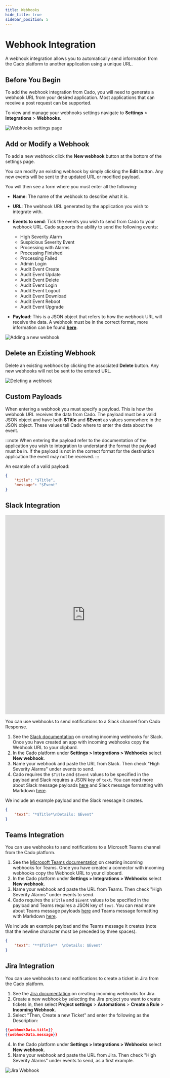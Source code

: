 ```yaml
---
title: Webhooks
hide_title: true
sidebar_position: 5
---
```

# Webhook Integration
A webhook integration allows you to automatically send information from the Cado platform to another application using a unique URL.

## Before You Begin
To add the webhook integration from Cado, you will need to generate a webhook URL from your desired application. Most applications that can receive a post request can be supported.

To view and manage your webhooks settings navigate to **Settings** > **Integrations** > **Webhooks**.

![Webhooks settings page](/img/webhooks-settings.png)

## Add or Modify a Webhook
To add a new webhook click the **New webhook** button at the bottom of the settings page.

You can modify an existing webhook by simply clicking the **Edit** button. Any new events will be sent to the updated URL or modified payload.

You will then see a form where you must enter all the following:
- **Name**: The name of the webhook to describe what it is.
- **URL**: The webhook URL generated by the application you wish to integrate with.
- **Events to send**: Tick the events you wish to send from Cado to your webhook URL. Cado supports the ability to send the following events:
    * High Severity Alarm
    * Suspicious Severity Event
    * Processing with Alarms
    * Processing Finished
    * Processing Failed
    * Admin Login
    * Audit Event Create
    * Audit Event Update
    * Audit Event Delete
    * Audit Event Login
    * Audit Event Logout
    * Audit Event Download
    * Audit Event Reboot
    * Audit Event Upgrade


- **Payload**: This is a JSON object that refers to how the webhook URL will receive the data. A webhook must be in the correct format, more information can be found **[here](#custom-payloads)**.

![Adding a new webhook](/img/webhooks-new.png)

## Delete an Existing Webhook
Delete an existing webhook by clicking the associated **Delete** button. Any new webhooks will not be sent to the entered URL.

![Deleting a webhook](/img/webhooks-delete.png)

## Custom Payloads
When entering a webhook you must specify a payload. This is how the webhook URL receives the data from Cado. The payload must be a valid JSON object and have both **\$Title** and **\$Event** as values somewhere in the JSON object. These values tell Cado where to enter the data about the event.

:::note
When entering the payload refer to the documentation of the application you wish to integration to understand the format the payload must be in. If the payload is not in the correct format for the destination application the event may not be received.
:::

An example of a valid payload:
```json
{
    "title": "$Title",
    "message": "$Event"
}
```

## Slack Integration

<iframe width="100%" height="628" src="https://www.youtube.com/embed/izHu3gpSaS0" title="How to Integrate Slack with Cado Response" frameborder="0" allowfullscreen></iframe>

You can use webhooks to send notifications to a Slack channel from Cado Response.

1. See the [Slack documentation](https://api.slack.com/messaging/webhooks#create_a_webhook) on creating incoming webhooks for Slack. Once you have created an app with incoming webhooks copy the Webhook URL to your clipbard.
2. In the Cado platform under **Settings > Integrations > Webhooks** select **New webhook**.
3. Name your webhook and paste the URL from Slack. Then check "High Severity Alarms" under events to send. 
4. Cado requires the `$Title` and `$Event` values to be specified in the payload and Slack requires a JSON key of `text`. You can read more about Slack message payloads [here](https://api.slack.com/reference/messaging/payload) and Slack message formatting with Markdown [here](https://api.slack.com/messaging/composing). 

We include an example payload and the Slack message it creates.

```json
{
    "text": "*$Title*\nDetails: $Event"
}
```

## Teams Integration
You can use webhooks to send notifications to a Microsoft Teams channel from the Cado platform.

1. See the [Microsoft Teams documentation](https://docs.microsoft.com/en-us/microsoftteams/platform/webhooks-and-connectors/how-to/add-incoming-webhook) on creating incoming webhooks for Teams. Once you have created a connector with incoming webhooks copy the Webhook URL to your clipboard.
2. In the Cado platform under **Settings > Integrations > Webhooks** select **New webhook**.
3. Name your webhook and paste the URL from Teams. Then check "High Severity Alarms" under events to send. 
4. Cado requires the `$Title` and `$Event` values to be specified in the payload and Teams requires a JSON key of `text`. You can read more about Teams message payloads [here](https://docs.microsoft.com/en-us/microsoftteams/platform/webhooks-and-connectors/how-to/connectors-using?tabs=cURL) and Teams message formatting with Markdown [here](https://docs.microsoft.com/en-us/microsoftteams/platform/task-modules-and-cards/cards/cards-format?tabs=adaptive-md%2Cconnector-html). 

We include an example payload and the Teams message it creates (note that the newline character most be preceded by three spaces).

```json
{
    "text": "**$Title**  \nDetails: $Event"
}
```


## Jira Integration
You can use webhooks to send notifications to create a ticket in Jira from the Cado platform.

1. See the [Jira documentation](https://confluence.atlassian.com/jirakb/working-with-incoming-webhook-data-in-automation-for-jira-1125878776.html) on creating incoming webhooks for Jira. 
2. Create a new webhook by selecting the Jira project you want to create tickets in, then select **Project settings** > **Automations** > **Create a Rule** > **Incoming Webhook**.
3. Select "Then, Create a new Ticket" and enter the following as the Description:
```json
{{webhookData.title}}
{{webhookData.message}}
```
4. In the Cado platform under **Settings > Integrations > Webhooks** select **New webhook**.
5. Name your webhook and paste the URL from Jira. Then check "High Severity Alarms" under events to send, as a first example.

![Jira Webhook](/img/jira_webhook.png)
